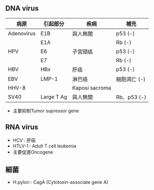 ## DNA virus
| 病原       | 引起部分   | 疾病           | 補充         |
|------------|------------|----------------|--------------|
| Adenovirus | E1B        | 與人無關       | p53 (-)      |
|            | E1A        |                | Rb (-)       |
| HPV        | E6         | 子宮頸癌       | p53 (-)      |
|            | E7         |                | Rb (-)       |
| HBV        | HBx        | 肝癌           | p53 (-)      |
| EBV        | LMP-1      | 淋巴癌         | 細胞凋亡 (-) |
| HHV-8      |            | Kaposi sacroma |              |
| SV40       | Large T Ag | 與人無關       | Rb、p53 (-)  |
- 主要抑制Tumor supressor gene
## RNA virus
- HCV : 肝癌
- HTLV-1 : Adult T cell leukemia
- 主要促進Oncogene
## 細菌
- H.pylori : CagA (Cytotoxin-associate gene A)
